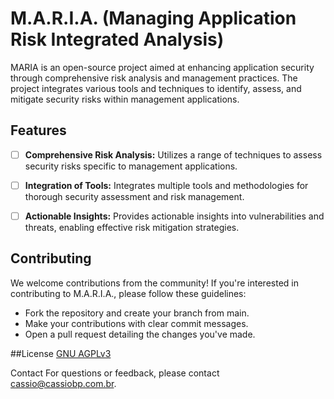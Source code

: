# M.A.R.I.A. (Managing Application Risk Integrated Analysis)

MARIA is an open-source project aimed at enhancing application security through comprehensive risk analysis and management practices. The project integrates various tools and techniques to identify, assess, and mitigate security risks within management applications.

## Features

- [ ] **Comprehensive Risk Analysis:** Utilizes a range of techniques to assess security risks specific to management applications.
  
- [ ] **Integration of Tools:** Integrates multiple tools and methodologies for thorough security assessment and risk management.

- [ ] **Actionable Insights:** Provides actionable insights into vulnerabilities and threats, enabling effective risk mitigation strategies.

## Contributing
We welcome contributions from the community! If you're interested in contributing to M.A.R.I.A., please follow these guidelines:

- Fork the repository and create your branch from main.
- Make your contributions with clear commit messages.
- Open a pull request detailing the changes you've made.

##License
[GNU AGPLv3](LICENSE)

Contact
For questions or feedback, please contact [cassio@cassiobp.com.br](mailto:cassio@cassiobp.com.br).

